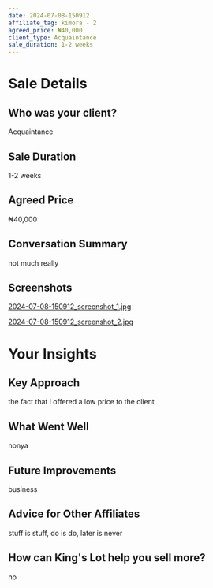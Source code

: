 ```yaml
---
date: 2024-07-08-150912
affiliate_tag: kimora - 2
agreed_price: ₦40,000
client_type: Acquaintance
sale_duration: 1-2 weeks
---
```


# Sale Details

## Who was your client?
Acquaintance

## Sale Duration
1-2 weeks

## Agreed Price
₦40,000

## Conversation Summary
not much really

## Screenshots
[2024-07-08-150912_screenshot_1.jpg](kimora_2/screenshots/2024-07-08-150912_screenshot_1.jpg)

[2024-07-08-150912_screenshot_2.jpg](kimora_2/screenshots/2024-07-08-150912_screenshot_2.jpg)


# Your Insights

## Key Approach
the fact that i offered a low price to the client

## What Went Well
nonya

## Future Improvements
business

## Advice for Other Affiliates
stuff is stuff, do is do, later is never

## How can King's Lot help you sell more?
no
